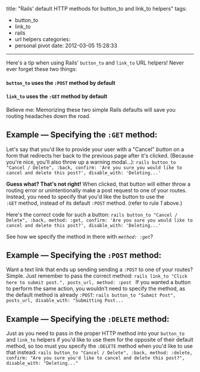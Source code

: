 title: "Rails' default HTTP methods for button_to and link_to helpers"
tags:
  - button_to
  - link_to
  - rails
  - url helpers
categories:
  - personal pivot
date: 2012-03-05 15:28:33
---

Here's a tip when using Rails' `button_to` and `link_to` URL helpers!
Never ever forget these two things:

#### **`button_to`** uses the **`:POST`** method by default
#### **`link_to`** uses the **`:GET`** method by default

Believe me: Memorizing these two simple Rails defaults will save you routing headaches down the road.

## Example — Specifying the **`:GET`** method:

Let's say that you'd like to provide your user with a "Cancel" _button_ on a form that redirects her back to the previous page after it's clicked. (Because you're nice, you'll also throw up a warning modal...):
    ```rails
    button_to "Cancel / Delete",
              :back,
              confirm: 'Are you sure you would like to cancel and delete this post?',
              disable_with: 'Deleting...'
    ```

**Guess what? That's not right!** When clicked, that button will either throw a routing error or unintentionally make a post request to one of your routes. Instead, you need to specify that you'd like the button to use the `:GET` method, instead of its default `:POST` method. (refer to rule _1_ above.)

Here's the correct code for such a button:
    ```rails
    button_to "Cancel / Delete",
              :back,
              method: :get,
              confirm: 'Are you sure you would like to cancel and delete this post?',
              disable_with: 'Deleting...'
    ```

See how we specify the method in there with _`method: :get`_?

## Example — Specifying the **`:POST`** method:

Want a text link that ends up sending sending a `:POST` to one of your routes? Simple. Just remember to pass the correct method:
    ```rails
    link_to "Click here to submit post.",
            posts_url,
            method: :post
    ```
If you wanted a button to perform the same action, you wouldn't need to specify the method, as the default method is already `:POST`:
    ``` rails
    button_to "Submit Post",
              posts_url,
              disable_with: "Submitting Post...
    ```
## Example — Specifying the **`:DELETE`** method:
Just as you need to pass in the proper HTTP method into your `button_to` and `link_to` helpers if you'd like to use them for the opposite of their default method, so too must you specify the `:DELETE` method when you'd like to use that instead:
    ```rails
    button_to "Cancel / Delete",
              :back,
              method: :delete,
              confirm: "Are you sure you'd like to cancel and delete this post?",
              disable_with: "Deleting..."
    ```